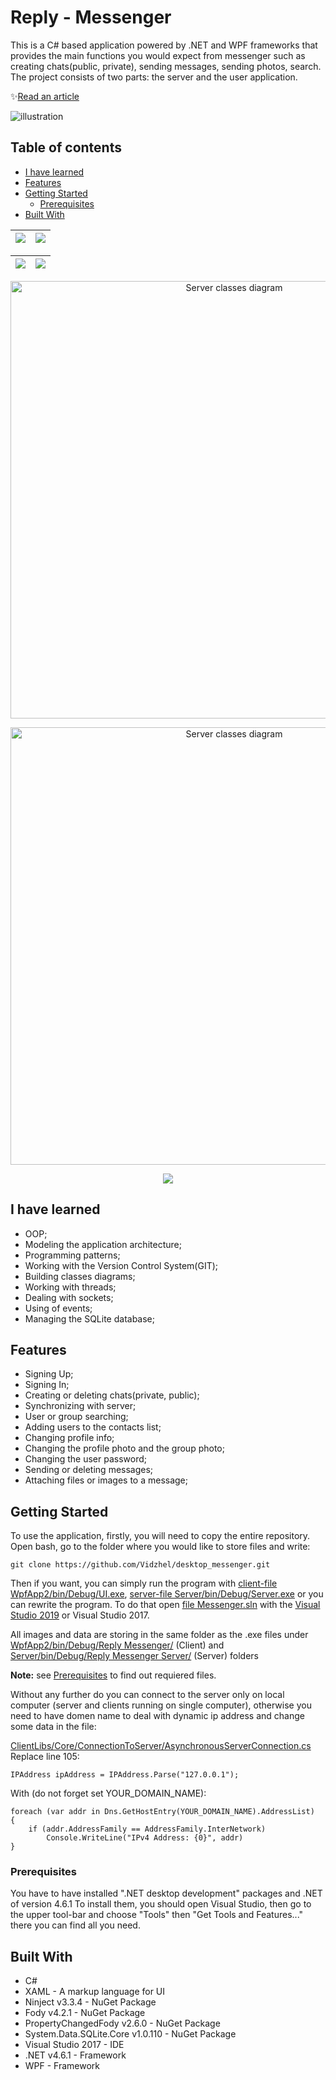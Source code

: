 # Reply - Messenger
This is a C# based application powered by .NET and WPF frameworks that provides the main functions you would expect from messenger such as creating chats(public, private), sending messages, sending photos, search. The project consists of two parts: the server and the user application.

:sparkles:[Read an article](https://medium.com/@vidzhel/how-i-built-a-client-server-desktop-app-50362478ccff)

![illustration](https://i.ibb.co/B2hw5Hs/Illustrations2.png)

## Table of contents
* [I have learned](#i-have-learned)
* [Features](#features)
* [Getting Started](#getting-started)
  * [Prerequisites](#prerequisites)
* [Built With](#built-with)

| [![](https://i.ibb.co/RcbYh3N/Main-Window-8-16-2019-11-56-56-AM.png)](https://i.ibb.co/RcbYh3N/Main-Window-8-16-2019-11-56-56-AM.png)  | [![](https://i.ibb.co/h1hp6Hr/Main-Window-8-16-2019-11-57-33-AM.png)](https://i.ibb.co/h1hp6Hr/Main-Window-8-16-2019-11-57-33-AM.png) |
|:---:|:---:|

| [![](https://i.ibb.co/bs3vCPX/Main-Window-8-16-2019-11-59-01-AM.png)](https://i.ibb.co/bs3vCPX/Main-Window-8-16-2019-11-59-01-AM.png)  | [![](https://i.ibb.co/YWD2Lwc/Main-Window-8-16-2019-12-01-45-PM.png)](https://i.ibb.co/YWD2Lwc/Main-Window-8-16-2019-12-01-45-PM.png) |
|:---:|:---:|

<p align="center"><a href="https://i.ibb.co/bdk4dRp/Server-Client-Modules-Diagram.png"><img src="https://i.ibb.co/bdk4dRp/Server-Client-Modules-Diagram.png" width="700" alt="Server classes diagram"/></a></p>

<p align="center"><a href="https://i.ibb.co/Srgbhrv/Client-Classes-Diagram-1.png"><img src="https://i.ibb.co/Srgbhrv/Client-Classes-Diagram-1.png" width="700" alt="Server classes diagram"/></a></p>

<p align="center"><a href="https://i.ibb.co/KyBby86/Client-Classes-Diagram-2.png"><img src="https://i.ibb.co/KyBby86/Client-Classes-Diagram-2.png"/></a></p>

## I have learned

- OOP;
- Modeling the application architecture;
- Programming patterns;
- Working with the Version Control System(GIT);
- Building classes diagrams;
- Working with threads;
- Dealing with sockets;
- Using of events;
- Managing the SQLite database;

## Features

- Signing Up;
- Signing In;
- Creating or deleting chats(private, public);
- Synchronizing with server;
- User or group searching;
- Adding users to the contacts list;
- Changing profile info;
- Changing the profile photo and the group photo;
- Changing the user password;
- Sending or deleting messages;
- Attaching files or images to a message;

## Getting Started
To use the application, firstly, you will need to copy the entire repository.
Open bash, go to the folder where you would like to store files and write:
```
git clone https://github.com/Vidzhel/desktop_messenger.git
```
Then if you want, you can simply run the program with [client-file WpfApp2/bin/Debug/UI.exe](WpfApp2/bin/Debug/UI.exe), [server-file Server/bin/Debug/Server.exe](Server/bin/Debug/Server.exe)  or you can rewrite the program. To do that open [file Messenger.sln](Messenger.sln) with the [Visual Studio 2019](https://visualstudio.microsoft.com/vs/) or Visual Studio 2017.

All images and data are storing in the same folder as the .exe files under [WpfApp2/bin/Debug/Reply Messenger/](WpfApp2/bin/Debug/Reply%20Messenger/) (Client) and [Server/bin/Debug/Reply Messenger Server/](Server/bin/Debug/Reply%20Messenger%20Server/) (Server) folders

**Note:** see [Prerequisites](#prerequisites) to find out requiered files.

Without any further do you can connect to the server only on local computer (server and clients running on single computer), otherwise you need to have domen name to deal with dynamic ip address and change some data in the file:

[ClientLibs/Core/ConnectionToServer/AsynchronousServerConnection.cs](ClientLibs/Core/ConnectionToServer/AsynchronousServerConnection.cs
)
Replace line 105:
```
IPAddress ipAddress = IPAddress.Parse("127.0.0.1");
```
With (do not forget set YOUR_DOMAIN_NAME):
```
foreach (var addr in Dns.GetHostEntry(YOUR_DOMAIN_NAME).AddressList)
{
    if (addr.AddressFamily == AddressFamily.InterNetwork)
        Console.WriteLine("IPv4 Address: {0}", addr)
}
```

### Prerequisites
You have to have installed ".NET desktop development" packages and .NET of version 4.6.1
To install them, you should open Visual Studio, then go to the upper tool-bar and choose "Tools" then "Get Tools and Features..." there you can find all you need.

## Built With
- C#
- XAML - A markup language for UI
- Ninject v3.3.4 - NuGet Package
- Fody v4.2.1 - NuGet Package
- PropertyChangedFody v2.6.0 - NuGet Package
- System.Data.SQLite.Core v1.0.110 - NuGet Package
- Visual Studio 2017 - IDE
- .NET v4.6.1 - Framework
- WPF - Framework
